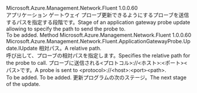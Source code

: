 <Type Name="IWithPath" FullName="Microsoft.Azure.Management.Network.Fluent.ApplicationGatewayProbe.Update.IWithPath">
  <TypeSignature Language="C#" Value="public interface IWithPath" />
  <TypeSignature Language="ILAsm" Value=".class public interface auto ansi abstract IWithPath" />
  <TypeSignature Language="DocId" Value="T:Microsoft.Azure.Management.Network.Fluent.ApplicationGatewayProbe.Update.IWithPath" />
  <TypeSignature Language="VB.NET" Value="Public Interface IWithPath" />
  <TypeSignature Language="F#" Value="type IWithPath = interface" />
  <AssemblyInfo>
    <AssemblyName>Microsoft.Azure.Management.Network.Fluent</AssemblyName>
    <AssemblyVersion>1.0.0.60</AssemblyVersion>
  </AssemblyInfo>
  <Interfaces />
  <Docs>
    <summary>
            <span data-ttu-id="d80dc-101">アプリケーション ゲートウェイ プローブ更新できるようにするプローブを送信するパスを指定する段階です。</span><span class="sxs-lookup"><span data-stu-id="d80dc-101">Stage of an application gateway probe update allowing to specify the path to send the probe to.</span></span>
            </summary>
    <remarks>To be added.</remarks>
  </Docs>
  <Members>
    <Member MemberName="WithPath">
      <MemberSignature Language="C#" Value="public Microsoft.Azure.Management.Network.Fluent.ApplicationGatewayProbe.Update.IUpdate WithPath (string path);" />
      <MemberSignature Language="ILAsm" Value=".method public hidebysig newslot virtual instance class Microsoft.Azure.Management.Network.Fluent.ApplicationGatewayProbe.Update.IUpdate WithPath(string path) cil managed" />
      <MemberSignature Language="DocId" Value="M:Microsoft.Azure.Management.Network.Fluent.ApplicationGatewayProbe.Update.IWithPath.WithPath(System.String)" />
      <MemberSignature Language="VB.NET" Value="Public Function WithPath (path As String) As IUpdate" />
      <MemberSignature Language="F#" Value="abstract member WithPath : string -&gt; Microsoft.Azure.Management.Network.Fluent.ApplicationGatewayProbe.Update.IUpdate" Usage="iWithPath.WithPath path" />
      <MemberType>Method</MemberType>
      <AssemblyInfo>
        <AssemblyName>Microsoft.Azure.Management.Network.Fluent</AssemblyName>
        <AssemblyVersion>1.0.0.60</AssemblyVersion>
      </AssemblyInfo>
      <ReturnValue>
        <ReturnType>Microsoft.Azure.Management.Network.Fluent.ApplicationGatewayProbe.Update.IUpdate</ReturnType>
      </ReturnValue>
      <Parameters>
        <Parameter Name="path" Type="System.String" />
      </Parameters>
      <Docs>
        <param name="path"><span data-ttu-id="d80dc-102">相対パス。</span><span class="sxs-lookup"><span data-stu-id="d80dc-102">A relative path.</span></span></param>
        <summary>
            <span data-ttu-id="d80dc-103">呼び出して、プローブの相対パスを指定します。</span><span class="sxs-lookup"><span data-stu-id="d80dc-103">Specifies the relative path for the probe to call.</span></span>
            <span data-ttu-id="d80dc-104">プローブに送信される&lt;プロトコル&gt;://&lt;ホスト&gt;:&lt;ポート&gt;&lt;パス&gt;です。</span><span class="sxs-lookup"><span data-stu-id="d80dc-104">A probe is sent to &lt;protocol&gt;://&lt;host&gt;:&lt;port&gt;&lt;path&gt;.</span></span>
            </summary>
        <returns>To be added.</returns>
        <remarks>To be added.</remarks>
        <return><span data-ttu-id="d80dc-105">更新プログラムの次のステージ。</span><span class="sxs-lookup"><span data-stu-id="d80dc-105">The next stage of the update.</span></span></return>
      </Docs>
    </Member>
  </Members>
</Type>